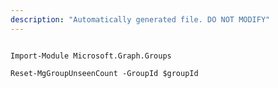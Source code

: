 ```yaml
---
description: "Automatically generated file. DO NOT MODIFY"
---
```


```powershellv1

Import-Module Microsoft.Graph.Groups

Reset-MgGroupUnseenCount -GroupId $groupId

```
